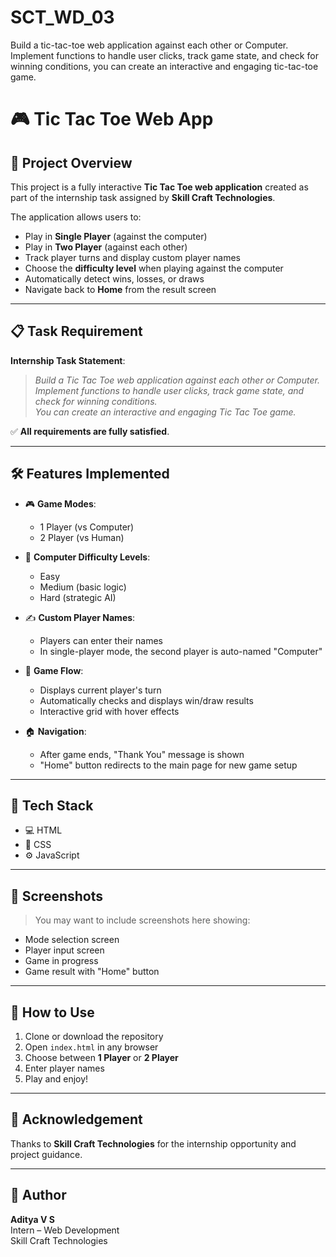 # SCT_WD_03
Build a tic-tac-toe web application against each other or Computer.  Implement functions to handle user clicks, track game state, and check for winning conditions, you can create an interactive and engaging tic-tac-toe game.
# 🎮 Tic Tac Toe Web App

## 🚀 Project Overview

This project is a fully interactive **Tic Tac Toe web application** created as part of the internship task assigned by **Skill Craft Technologies**.

The application allows users to:
- Play in **Single Player** (against the computer)
- Play in **Two Player** (against each other)
- Track player turns and display custom player names
- Choose the **difficulty level** when playing against the computer
- Automatically detect wins, losses, or draws
- Navigate back to **Home** from the result screen

---

## 📋 Task Requirement

**Internship Task Statement**:

> *Build a Tic Tac Toe web application against each other or Computer.  
> Implement functions to handle user clicks, track game state, and check for winning conditions.  
> You can create an interactive and engaging Tic Tac Toe game.*

✅ **All requirements are fully satisfied**.

---

## 🛠️ Features Implemented

- 🎮 **Game Modes**:  
  - 1 Player (vs Computer)  
  - 2 Player (vs Human)

- 🧠 **Computer Difficulty Levels**:  
  - Easy  
  - Medium (basic logic)  
  - Hard (strategic AI)

- ✍️ **Custom Player Names**:
  - Players can enter their names
  - In single-player mode, the second player is auto-named "Computer"

- 🧾 **Game Flow**:
  - Displays current player's turn
  - Automatically checks and displays win/draw results
  - Interactive grid with hover effects

- 🏠 **Navigation**:
  - After game ends, "Thank You" message is shown
  - "Home" button redirects to the main page for new game setup

---

## 🧩 Tech Stack

- 💻 HTML  
- 🎨 CSS  
- ⚙️ JavaScript

---

## 📸 Screenshots

> You may want to include screenshots here showing:
- Mode selection screen
- Player input screen
- Game in progress
- Game result with "Home" button

---

## 🔄 How to Use

1. Clone or download the repository
2. Open `index.html` in any browser
3. Choose between **1 Player** or **2 Player**
4. Enter player names
5. Play and enjoy!

---

## 🙌 Acknowledgement

Thanks to **Skill Craft Technologies** for the internship opportunity and project guidance.

---

## 📝 Author

**Aditya V S**  
Intern – Web Development  
Skill Craft Technologies

